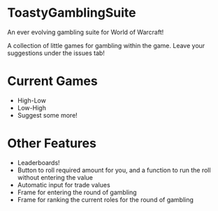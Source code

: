 # ToastyGamblingSuite
An ever evolving gambling suite for World of Warcraft!

A collection of little games for gambling within the game.
Leave your suggestions under the issues tab!

# Current Games
- High-Low
- Low-High
- Suggest some more!

# Other Features
- Leaderboards!
- Button to roll required amount for you, and a function to run the roll without entering the value
- Automatic input for trade values
- Frame for entering the round of gambling
- Frame for ranking the current roles for the round of gambling
